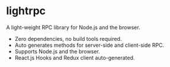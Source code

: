 # lightrpc

A light-weight RPC library for Node.js and the browser.

- Zero dependencies, no build tools required.
- Auto generates methods for server-side and client-side RPC.
- Supports Node.js and the browser.
- React.js Hooks and Redux client auto-generated.
